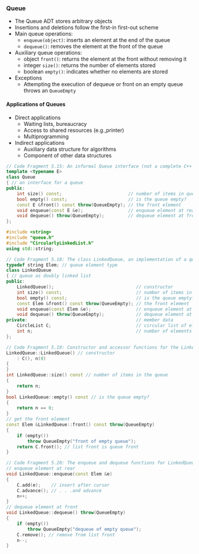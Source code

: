 ### Queue
- The Queue ADT stores arbitrary objects
- Insertions and deletions follow the first-in first-out scheme
- Main queue operations:
  - `enqueue(object)`: inserts an element at the end of the queue
  - `dequeue()`: removes the element at the front of the queue
- Auxiliary queue operations:
  - object `front()`: returns the element at the front without removing it 
  - integer `size()`: returns the number of elements stored
  - boolean `empty()`: indicates whether no elements are stored
- Exceptions
  - Attempting the execution of dequeue or front on an empty queue throws an `QueueEmpty`

#### Applications of Queues
- Direct applications
  - Waiting lists, bureaucracy
  - Access to shared resources (e.g.,printer)
  - Multiprogramming
- Indirect applications
  - Auxiliary data structure for algorithms
  - Component of other data structures

```cpp
// Code Fragment 5.15: An informal Queue interface (not a complete C++ class).
template <typename E>
class Queue
{ // an interface for a queue
public:
    int size() const;                         // number of items in queue
    bool empty() const;                       // is the queue empty?
    const E &front() const throw(QueueEmpty); // the front element
    void enqueue(const E &e);                 // enqueue element at rear
    void dequeue() throw(QueueEmpty);         // dequeue element at front
};
```

```cpp
#include <string>
#include "queue.h"
#include "CircularlyLinkedList.h"
using std::string;

// Code Fragment 5.18: The class LinkedQueue, an implementation of a queue based on a circularly linked list.
typedef string Elem; // queue element type
class LinkedQueue
{ // queue as doubly linked list
public:
    LinkedQueue();                               // constructor
    int size() const;                            // number of items in the queue
    bool empty() const;                          // is the queue empty?
    const Elem &front() const throw(QueueEmpty); // the front element
    void enqueue(const Elem &e);                 // enqueue element at rear
    void dequeue() throw(QueueEmpty);            // dequeue element at front
private:                                         // member data
    CircleList C;                                // circular list of elements
    int n;                                       // number of elements
};

// Code Fragment 5.19: Constructor and accessor functions for the LinkedQueue class
LinkedQueue::LinkedQueue() // constructor
    : C(), n(0)
{
}
int LinkedQueue::size() const // number of items in the queue
{
    return n;
}
bool LinkedQueue::empty() const // is the queue empty?
{
    return n == 0;
}
// get the front element
const Elem &LinkedQueue::front() const throw(QueueEmpty)
{
    if (empty())
        throw QueueEmpty("front of empty queue");
    return C.front(); // list front is queue front
}

// Code Fragment 5.20: The enqueue and dequeue functions for LinkedQueue.
// enqueue element at rear
void LinkedQueue::enqueue(const Elem &e)
{
    C.add(e);    // insert after cursor
    C.advance(); // . . .and advance
    n++;
}
// dequeue element at front
void LinkedQueue::dequeue() throw(QueueEmpty)
{
    if (empty())
        throw QueueEmpty("dequeue of empty queue");
    C.remove(); // remove from list front
    n--;
}
```
